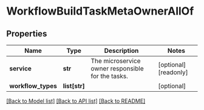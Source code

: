 # WorkflowBuildTaskMetaOwnerAllOf

## Properties
Name | Type | Description | Notes
------------ | ------------- | ------------- | -------------
**service** | **str** | The microservice owner responsible for the tasks.   | [optional] [readonly] 
**workflow_types** | **list[str]** |  | [optional] 

[[Back to Model list]](../README.md#documentation-for-models) [[Back to API list]](../README.md#documentation-for-api-endpoints) [[Back to README]](../README.md)


